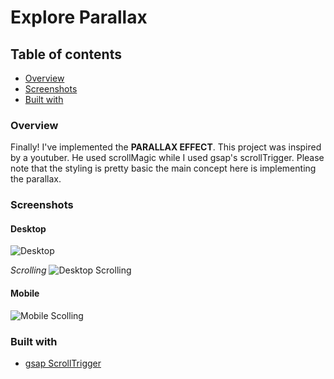 
# Explore Parallax

## Table of contents

- [Overview](#Overview)
- [Screenshots](#screenshots)
- [Built with](#built-with)

### Overview

Finally! I've implemented the **PARALLAX EFFECT**. This project was inspired by a youtuber. He used scrollMagic while I used gsap's scrollTrigger. Please note that the styling is pretty basic the main concept here is implementing the parallax.

### Screenshots

#### Desktop
![Desktop](https://user-images.githubusercontent.com/20302651/128999653-f556d995-8e95-4ade-8897-aad4907038a8.png)

*Scrolling*
![Desktop Scrolling](https://user-images.githubusercontent.com/20302651/129000011-52faddc9-2458-4f54-9013-86515706affe.png)



#### Mobile
![Mobile Scolling](https://user-images.githubusercontent.com/20302651/129000183-1621c053-3058-4b70-911d-9d9f9c434332.png)


### Built with

- [gsap ScrollTrigger](https://greensock.com/scrolltrigger/)
